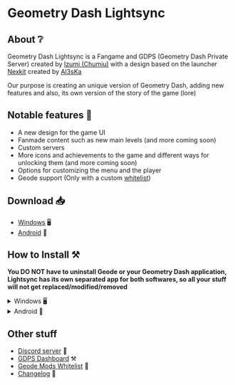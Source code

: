 # Geometry Dash Lightsync

## About ❔

Geometry Dash Lightsync is a Fangame and GDPS (Geometry Dash Private Server) created by [Izumi (Chumiu)](https://github.com/Chumiu) with a design based on the launcher [Nexkit](https://github.com/Al3sKa/NexKit) created by [Al3sKa](https://github.com/Al3sKa)

Our purpose is creating an unique version of Geometry Dash, adding new features and also, its own version of the story of the game (lore)

## Notable features 💫

* A new design for the game UI
* Fanmade content such as new main levels (and more coming soon)
* Custom servers
* More icons and achievements to the game and different ways for unlocking them (and more coming soon)
* Options for customizing the menu and the player
* Geode support (Only with a custom [whitelist]())

## Download 📥

* [Windows]() 🖥️
* [Android]() 📱

## How to Install ⚒️

**You DO NOT have to uninstall Geode or your Geometry Dash application, Lightsync has its own separated app for both softwares, so all your stuff will not get replaced/modified/removed**

<details>

<summary>Windows 🖥️</summary>

Extract the .zip file and run the executable "Lightsync.exe"
![image](https://github.com/user-attachments/assets/9e1017e3-f86d-4099-93ea-7706c6e88163)


</details>

<details>

<summary>Android 📱</summary>

## Core installation

Unzip the file and go to the APK’s folder, then install the app named “Lightsync Core” as a normal APK file.

![image](https://github.com/user-attachments/assets/dfe53492-ab73-423f-8ba6-f54fd74f2ff6)

## Launcher Installation

As same as the Core, just install it as a normal APK. After installing it, just open it.

![image](https://github.com/user-attachments/assets/7593cfc1-9075-4168-bf27-89a8720ebaa3)

If you did everything good, the launcher will show this message: “Geode is not
installed” and will start downloading Geode assets. After the download, open the
game and wait to the in-game download finishes.

*Note: The game must crash after a small period of time when the download had
finished, that is normal, as you don’t have some assets that belong to the
dependencies.*

## Dependencies

After all the process, the game should made a couple of files on the Android folder.

You have to copy all the .geode files on the folder named “Dependencies”

![image](https://github.com/user-attachments/assets/22d18965-4b7b-4f7b-a099-dd9881e3fddd)

And paste them to the next path:
* *your storage path*/Android/media/com.glsync.launcher/game/geode/mods

And then, open the game!


</details>


## Other stuff

* [Discord server](https://discord.com/invite/mvbjWdC6cF) 💭
* [GDPS Dashboard](https://gdlightsync.ps.fhgdps.com/dashboard/) ⚒️
* [Geode Mods Whitelist]() 📑
* [Changelog]() 📑
